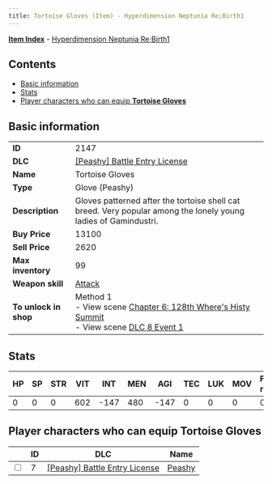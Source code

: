 ```yaml
---
title: Tortoise Gloves (Item) - Hyperdimension Neptunia Re;Birth1
---
```


[**Item Index**](/neptunia/rb1/item/index.html) - [Hyperdimension Neptunia Re;Birth1](/neptunia/rb1)

## Contents

- [Basic information](#basic-information)
- [Stats](#stats)
- [Player characters who can equip **Tortoise Gloves**](#player-characters-who-can-equip-tortoise-gloves)

## Basic information

|   |   |
| -- | -- |
| **ID** | 2147 |
| **DLC** | [[Peashy] Battle Entry License](/neptunia/rb1/dlc/8-peashy.html) |
| **Name** | Tortoise Gloves |
| **Type** | Glove (Peashy) |
| **Description** | Gloves patterned after the tortoise shell cat breed. Very popular among the lonely young ladies of Gamindustri. |
| **Buy Price** | 13100 |
| **Sell Price** | 2620 |
| **Max inventory** | 99 |
| **Weapon skill** | [Attack](/neptunia/rb1/skill/8-1201-attack.html) |
| **To unlock in shop** | Method 1<br />- View scene [Chapter 6: 128th Where's Histy Summit](/neptunia/rb1/scene/1-601-chapter-6-128th-wheres-histy-summit.html)<br />- View scene [DLC 8 Event 1](/neptunia/rb1/scene/8-5020-dlc-8-event-1.html) |


## Stats

| HP | SP | STR | VIT | INT | MEN | AGI | TEC | LUK | MOV | Fire res. | Ice res. | Wind res. | Lightning res. |
| -- | -- | --- | --- | --- | --- | --- | --- | --- | --- | --------- | -------- | --------- | -------------- |
| 0 | 0 | 0 | 602 | -147 | 480 | -147 | 0 | 0 | 0 | 0 | 0 | 0 | 0 |


## Player characters who can equip **Tortoise Gloves**

|    | ID | DLC | Name |
| -- | -- | --- | ---- |
| <input type="checkbox" id="rb1-player-8-7" class="trackbox" /> | 7 | [[Peashy] Battle Entry License](/neptunia/rb1/dlc/8-peashy.html) | [Peashy](/neptunia/rb1/player/8-7-peashy.html) |
